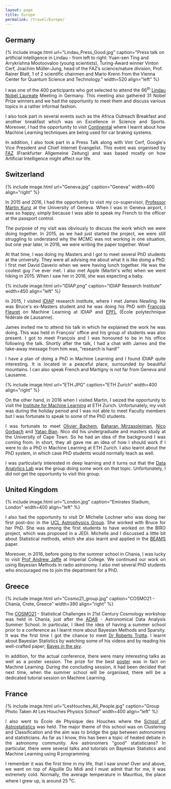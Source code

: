 ```yaml
---
layout: page
title: Europe
permalink: /travel/Europe/
---
```


## Germany

{% include image.html url="Lindau_Press_Good.jpg" caption="Press talk on artificial intelligence in Lindau - from left to right: Yuan-sen Ting and Arrykrishna Mootoovaloo (young scientists), Turing-Award winner Vinton Cerf, Joachim Müller-Jung, head of the FAZ’s science/nature division, Prof. Rainer Blatt, 1 of 2 scientific chairmen and Mario Krenn from the Vienna Center for Quantum Science and Technology." width=520 align="left" %}

<p align="justify">I was one of the 400 participants who got selected to attend the 66<sup>th</sup> <a href="http://www.lindau-nobel.org/">Lindau Nobel Laureate</a> Meeting in Germany. This meeting also gathered 31 Nobel Prize winners and we had the opportunity to meet them and discuss various topics in a rather informal fashion.</p>

<p align="justify"> I also took part in several events such as the Africa Outreach Breakfast and another breakfast which was on  Excellence in Science and Sports. Moreover, I had the opportunity to visit <a href="http://www.conti-online.com/generator/www/start/com/en/index_en.html">Continental</a> where I learnt about how Machine Learning techniques are being used for car braking systems. </p>

<p align="justify"> In addition, I also took part in a Press Talk along with Vint Cerf, Google's Vice President and Chief Internet Evangelist. This event was organised by <a href="http://www.faz.net/">FAZ</a> (Frankfurter Allgemeine Zeitung) and was based mostly on how Artificial Intelligence might affect our life.</p>

## Switzerland
{% include image.html url="Geneva.jpg" caption="Geneva" width=400 align="right" %}

<p align="justify"> In 2015 and 2016, I had the opportunity to visit my co-supervisor, <a href="http://cosmology.unige.ch/users/martin-kunz">Professor Martin Kunz</a> at the University of Geneva. When I was in Geneva airport, I was so happy, simply because I was able to speak my French to the officer at the passport control.</p>

<p align="justify"> The purpose of my visit was obviously to discuss the work which we were doing together. In 2015, as we had just started the project, we were still struggling to understand why the MCMC was not working in one situation, but one year later, in 2016, we were writing the paper together. Wow! </p>

<p align="justify">At that time, I was doing my Masters and I got to meet several PhD students at the university. They were all advising me about what it is like doing a PhD. I first met David Daverio when we were having lunch together. He was the coolest guy I've ever met. I also met Apple (Martin's wife) when we went hiking in 2015. When I saw her in 2016, she was expecting a baby. </p>

{% include image.html url="IDIAP.png" caption="IDIAP Research Institute" width=450 align="left" %}

<p align="justify">In 2015, I visited <a href="https://www.idiap.ch/">IDIAP</a> research institute, where I met James Newling. He was Bruce's ex-Masters student and he was doing his PhD with <a href="https://www.idiap.ch/~fleuret/">François Fleuret</a> on Machine Learning at IDIAP and <a href="https://www.epfl.ch/">EPFL</a> (École polytechnique fédérale de Lausanne).</p>

<p align="justify">James invited me to attend his talk in which he explained the work he was doing. This was held in François' office and his group of students was also present. I got to meet François and I was honoured to be in his office following the talk. Shortly after the talk, I had a chat with James and the take-away message from him was, "research is hard!"</p>

<p align="justify">I have a plan of doing a PhD in Machine Learning and I found IDIAP quite interesting. It is located in a peaceful place, surrounded by beautiful mountains. I can also speak French and Martigny is not far from Geneva and Lausanne.</p>


{% include image.html url="ETH.JPG" caption="ETH Zurich" width=400 align="right" %}

<p align="justify">On the other hand, in 2016 when I visited Martin, I seized the opportunity to visit the <a href="http://www.ml.inf.ethz.ch/">Institute for Machine Learning</a> at ETH Zurich. Unfortunately, my visit was during the holiday period and I was not able to meet Faculty members but I was fortunate to speak to some of the PhD students.</p>

<p align="justify">I was fortunate to meet <a href="http://olivierbachem.ch/">Olivier Bachem</a>, <a href="https://ch.linkedin.com/in/baharan-mirzasoleiman-0858b991">Baharan Mirzasoleiman</a>, <a href="https://ch.linkedin.com/in/nico-gorbach-69045b38">Nico Gorbach</a> and <a href="http://people.inf.ethz.ch/ybian/">Yatao Bian</a>. Nico did his undergraduate and masters study at the University of Cape Town. So he had an idea of the background I was coming from. In short, they all gave me an idea of how I should work if I were to do a PhD in Machine Learning at ETH Zurich. I also learnt about the PhD system, in which case PhD students would normally teach as well.</p>

<p align="justify">I was particularly interested in deep learning and it turns out that the <a href="http://www.da.inf.ethz.ch/">Data Analytics Lab</a> was the group doing some work on that topic. Unfortunately, I did not get the opportunity to visit this group.</p>

## United Kingdom

{% include image.html url="London.jpg" caption="Emirates Stadium, London" width=400 align="left" %}

<p align="justify">I also had the opportunity to visit Dr Michelle Lochner who was doing her first post-doc in the <a href="http://www.ucl.ac.uk/star">UCL Astrophysics Group</a>. She worked with Bruce for her PhD. She was among the first students to have worked on the BIRO project, which was proposed in a JEDI. Michelle and I discussed a little bit about Statistical methods, which she also learnt and applied in the <a href="https://arxiv.org/abs/astro-ph/0611004">BEAMS</a> paper.</p>

<p align="justify">Moreover, in 2016, before going to the summer school in Chania, I was lucky to visit <a href="http://astro.ic.ac.uk/ajaffe/home">Prof Andrew Jaffe</a> at Imperial College. We continued our work on using Bayesian Methods in radio astronomy. I also met several PhD students who encouraged me to join the department for a PhD.</p>

## Greece

{% include image.html url="Cosmo21_group.jpg" caption="COSMO21 - Chania, Crete, Greece" width=390 align="right" %}

<p align="justify">The <a href="http://cosmo21.cosmostat.org/">COSMO21</a> - Statistical Challenges in 21st Century Cosmology workshop was held in Chania, just after the <a href="http://ada8.cosmostat.org/">ADA8</a> - Astronomical Data Analysis Summer School. In particular, I liked the idea of having a summer school prior to a conference as I learnt more about Bayesian Methods and Sparsity. It was the first time I got the chance to meet <a href="http://robertotrotta.com/">Dr Roberto Trotta</a>. I learnt about Bayesian Statistics by watching some of his videos and by reading his well-crafted paper; <a href="https://arxiv.org/abs/0803.4089">Bayes in the sky</a>.</p>

<p align="justify">In addition, for the actual conference, there were many interesting talks as well as a poster session. The prize for the best <a href="http://cosmo21.cosmostat.org/wp-content/uploads/2015/03/poster_cs21_KUNTZER_light.pdf">poster</a> was in fact on Machine Learning. During the concluding session, it had been decided that next time, when the summer school will be organised, there will be a dedicated tutorial session on Machine Learning.</p>

## France

{% include image.html url="LesHouches_All_People.jpg" caption="Group Photo Taken At Les Houches Physics School" width=400 align="left" %}

<p align="justify">I also went to École de Physique des Houches where the <a href="https://stat4astro2015.sciencesconf.org/">School of Astrostatistics</a> was held. The major theme of this school was on Clustering and Classification and the aim was to bridge the gap between astronomers and statisticians. As far as I know, this has been a topic of heated debate in the astronomy community. Are astronomers "good" statisticians? In particular, there were several talks and tutorials on Bayesian Statistics and Machine Learning using R programming.</p>

<p align="justify">I remember it was the first time in my life, that I saw snow! Over and above, we went on top of Aiguille Du Midi and I must admit that for me, it was extremely cold. Normally, the average temperature in Mauritius, the place where I grew up, is around 25 <sup>o</sup>C. </p>












